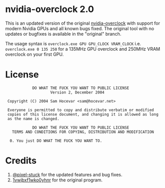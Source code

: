 # nvidia-overclock 2.0
This is an updated version of the original [nvidia-overclock](https://web.archive.org/web/20180221193221/https://1vwjbxf1wko0yhnr.wordpress.com/2015/08/10/overclocking-tools-for-nvidia-gpus-suck-i-made-my-own/) with support for modern Nvidia GPUs and all known bugs fixed. The original tool with no updates or bugfixes is available in the "original" branch.

The usage syntax is `overclock.exe GPU GPU_CLOCK VRAM_CLOCK` i.e. `overclock.exe 0 135 250` for a 135MHz GPU overclock and 250MHz VRAM overclock on your first GPU.

# License 
```
            DO WHAT THE FUCK YOU WANT TO PUBLIC LICENSE
                    Version 2, December 2004

 Copyright (C) 2004 Sam Hocevar <sam@hocevar.net>

 Everyone is permitted to copy and distribute verbatim or modified
 copies of this license document, and changing it is allowed as long
 as the name is changed.

            DO WHAT THE FUCK YOU WANT TO PUBLIC LICENSE
   TERMS AND CONDITIONS FOR COPYING, DISTRIBUTION AND MODIFICATION

  0. You just DO WHAT THE FUCK YOU WANT TO.
```

# Credits 
1. [@pixel-stuck](https://github.com/pixel-stuck) for the updated features and bug fixes.
2. [1vwjbxf1wko0yhnr](https://1vwjbxf1wko0yhnr.wordpress.com) for the original program.
